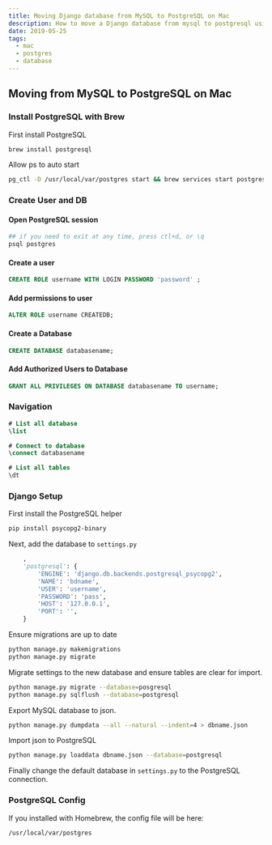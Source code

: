 ```yaml
---
title: Moving Django database from MySQL to PostgreSQL on Mac
description: How to move a Django database from mysql to postgresql using a mac host.
date: 2019-05-25
tags:
  - mac
  - postgres
  - database
---
```


## Moving from MySQL to PostgreSQL on Mac

### Install PostgreSQL with Brew

First install PostgreSQL

```bash
brew install postgresql
```

Allow ps to auto start

```bash
pg_ctl -D /usr/local/var/postgres start && brew services start postgresql
```

### Create User and DB

#### Open PostgreSQL session

```bash
## if you need to exit at any time, press ctl+d, or \q
psql postgres
```

#### Create a user

```sql
CREATE ROLE username WITH LOGIN PASSWORD 'password' ;
```

#### Add permissions to user

```sql
ALTER ROLE username CREATEDB;
```

#### Create a Database

```sql
CREATE DATABASE databasename;
```

#### Add Authorized Users to Database

```sql
GRANT ALL PRIVILEGES ON DATABASE databasename TO username;
```

### Navigation

```sql
# List all database
\list

# Connect to database
\connect databasename

# List all tables
\dt
```

### Django Setup

First install the PostgreSQL helper

```bash
pip install psycopg2-binary
```

Next, add the database to `settings.py`

```python
	,
    'postgresql': {
        'ENGINE': 'django.db.backends.postgresql_psycopg2',
        'NAME': 'bdname',
        'USER': 'username',
        'PASSWORD': 'pass',
        'HOST': '127.0.0.1',
        'PORT': '',
    }
```

Ensure migrations are up to date

```bash
python manage.py makemigrations
python manage.py migrate
```

Migrate settings to the new database and ensure tables are clear for import.

```bash
python manage.py migrate --database=posgresql
python manage.py sqlflush --database=postgresql
```

Export MySQL database to json.

```bash
python manage.py dumpdata --all --natural --indent=4 > dbname.json
```

Import json to PostgreSQL

```bash
python manage.py loaddata dbname.json --database=postgresql
```

Finally change the default database in `settings.py` to the PostgreSQL connection.

### PostgreSQL Config

If you installed with Homebrew, the config file will be here:

```bash
/usr/local/var/postgres
```
